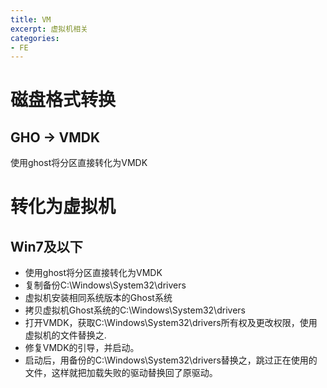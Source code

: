 ```yaml
---
title: VM
excerpt: 虚拟机相关
categories: 
- FE
---
```


# 磁盘格式转换
## GHO -> VMDK
使用ghost将分区直接转化为VMDK

# 转化为虚拟机
## Win7及以下
- 使用ghost将分区直接转化为VMDK
- 复制备份C:\Windows\System32\drivers
- 虚拟机安装相同系统版本的Ghost系统
- 拷贝虚拟机Ghost系统的C:\Windows\System32\drivers
- 打开VMDK，获取C:\Windows\System32\drivers所有权及更改权限，使用虚拟机的文件替换之.
- 修复VMDK的引导，并启动。
- 启动后，用备份的C:\Windows\System32\drivers替换之，跳过正在使用的文件，这样就把加载失败的驱动替换回了原驱动。
